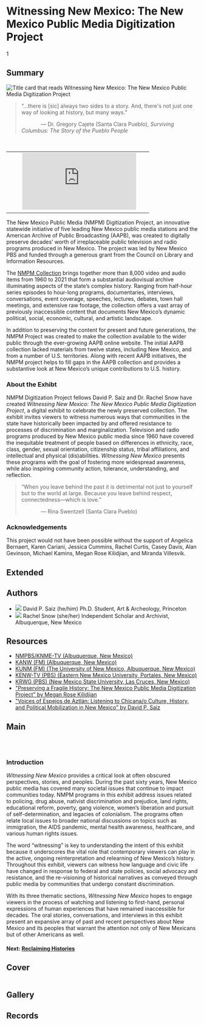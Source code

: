 # Witnessing New Mexico: The New Mexico Public Media Digitization Project

1

## Summary

 <img title="Banner Image" alt="Title card that reads Witnessing New Mexico: The New Mexico Public Media Digitization Project" src="https://s3.amazonaws.com/americanarchive.org/exhibits/witnessing-nm-exhibit-title-graphic.png">
 
> “...there is [sic] always two sides to a story. And, there's not just one way of looking at history, but many ways."
>
>&nbsp;&nbsp;&nbsp;&nbsp;&nbsp;&nbsp;&nbsp;&nbsp;&nbsp;&nbsp;&nbsp;&nbsp; — Dr. Gregory Cajete (Santa Clara Pueblo), *Surviving Columbus: The Story of the Pueblo People*

<table class="full-width">
  <tbody>
    <tr>
      <td>
        <iframe class="exhibit-small-iframe" src=https://player.vimeo.com/video/724926857 frameborder="0" allow="autoplay; fullscreen; picture-in-picture" allowfullscreen></iframe>
      </td>
    </tr>
  </tbody>
</table>

The New Mexico Public Media (NMPM) Digitization Project, an innovative statewide initiative of five leading New Mexico public media stations and the American Archive of Public Broadcasting (AAPB), was created to digitally preserve decades’ worth of irreplaceable public television and radio programs produced in New Mexico. The project was led by New Mexico PBS and funded through a generous grant from the Council on Library and Information Resources.    

The [NMPM Collection](https://americanarchive.org/special_collections/new-mexico-public-media-collection) brings together more than 8,000 video and audio items from 1960 to 2021 that form a substantial audiovisual archive illuminating aspects of the state’s complex history. Ranging from half-hour series episodes to hour-long programs, documentaries, interviews, conversations, event coverage, speeches, lectures, debates, town hall meetings, and extensive raw footage, the collection offers a vast array of previously inaccessible content that documents New Mexico’s dynamic political, social, economic, cultural, and artistic landscape.  

In addition to preserving the content for present and future generations, the NMPM Project was created to make the collection available to the wider public through the ever-growing AAPB online website. The initial AAPB collection lacked materials from twelve states, including New Mexico, and from a number of U.S. territories. Along with recent AAPB initiatives, the NMPM project helps to fill gaps in the AAPB collection and provides a substantive look at New Mexico’s unique contributions to U.S. history.  

### About the Exhibt

NMPM Digitization Project fellows David P. Saiz and Dr. Rachel Snow have created *Witnessing New Mexico: The New Mexico Public Media Digitization Project*, a digital exhibit to celebrate the newly preserved collection. The exhibit invites viewers to witness numerous ways that communities in the state have historically been impacted by and offered resistance to processes of discrimination and marginalization. Television and radio programs produced by New Mexico public media since 1960 have covered the inequitable treatment of people based on differences in ethnicity, race, class, gender, sexual orientation, citizenship status, tribal affiliations, and intellectual and physical (dis)abilities. *Witnessing New Mexico* presents these programs with the goal of fostering more widespread awareness, while also inspiring community action, tolerance, understanding, and reflection.

> “When you leave behind the past it is detrimental not just to yourself but to the world at large. Because you leave behind respect, connectedness—which is love.”
>
>&nbsp;&nbsp;&nbsp;&nbsp;&nbsp;&nbsp;&nbsp;&nbsp;&nbsp;&nbsp;&nbsp;&nbsp; — Rina Swentzell (Santa Clara Pueblo)

### Acknowledgements  

This project would not have been possible without the support of Angelica Bernaert, Karen Cariani, Jessica Cummins, Rachel Curtis, Casey Davis, Alan Gevinson, Michael Kamins, Megan Rose Kilidjian, and Miranda Villesvik. 

## Extended

## Authors

- <img class="img-circle pull-left" src="https://s3.amazonaws.com/americanarchive.org/exhibits/curator-headshot-david.jpg"/>
  <a class="name">David P. Saiz (he/him)</a>
  <a class="title">Ph.D. Student, Art & Archeology, Princeton</a>
- <img class="img-circle pull-left" src="https://s3.amazonaws.com/americanarchive.org/exhibits/curator-headshot.jpg"/>
  <a class="name">Rachel Snow (she/her)</a>
  <a class="title">Independent Scholar and Archivist, Albuquerque, New Mexico</a>

## Resources

- [NMPBS/KNME-TV (Albuquerque, New Mexico)](https://www.newmexicopbs.org/)
- [KANW (FM) (Albuquerque, New Mexico)](https://www.kanw.com/)
- [KUNM (FM) (The University of New Mexico, Albuquerque, New Mexico)](https://www.kunm.org/) 
- [KENW-TV (PBS) (Eastern New Mexico University, Portales, New Mexico)](https://www.kenw.org/) 
- [KRWG (PBS) (New Mexico State University, Las Cruces, New Mexico)](https://www.krwg.org/) 
- ["Preserving a Fragile History: The New Mexico Public Media Digitization Project" by Megan Rose Kilidjian](https://www.newmexicopbs.org/new-mexico-public-media-digitization-project/)
- ["Voices of Espejos de Aztlán: Listening to Chicana/o Culture, History, and Political Mobilization in New Mexico" by David P. Saiz](https://www.newmexicopbs.org/new-mexico-public-media-digitization-project/)

## Main

  <img title="NM Map" alt="" src="https://s3.amazonaws.com/americanarchive.org/exhibits/NM Map with Logos.png">
  
&emsp;

### Introduction

*Witnessing New Mexico* provides a critical look at often obscured perspectives, stories, and peoples. During the past sixty years, New Mexico public media has covered many societal issues that continue to impact communities today. NMPM programs in this exhibit address issues related to policing, drug abuse, nativist discrimination and prejudice, land rights, educational reform, poverty, gang violence, women’s liberation and pursuit of self-determination, and legacies of colonialism. The programs often relate local issues to broader national discussions on topics such as immigration, the AIDS pandemic, mental health awareness, healthcare, and various human rights issues.  

The word “witnessing” is key to understanding the intent of this exhibit because it underscores the vital role that contemporary viewers can play in the active, ongoing reinterpretation and relearning of New Mexico’s history. Throughout this exhibit, viewers can witness how language and civic life have changed in response to federal and state policies, social advocacy and resistance, and the re-visioning of historical narratives as conveyed through public media by communities that undergo constant discrimination.  

With its three thematic sections, *Witnessing New Mexico* hopes to engage viewers in the process of watching and listening to first-hand, personal expressions of human experiences that have remained inaccessible for decades. The oral stories, conversations, and interviews in this exhibit present an expansive array of past and recent perspectives about New Mexico and its peoples that warrant the attention not only of New Mexicans but of other Americans as well.  

#### Next: [Reclaiming Histories](/exhibits/witnessing-nm/2-reclaiming-histories.md)

## Cover
  <img title="Cover Image" alt="" src="https://s3.amazonaws.com/americanarchive.org/exhibits/nm_storymap_cover.png">

## Gallery 

## Records

